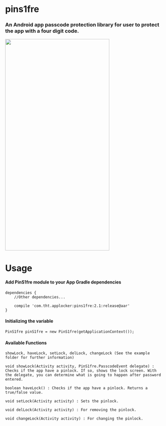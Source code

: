 # pins1fre
### An Android app passcode protection library for user to protect the app with a four digit code.

<img align="center" src='https://github.com/KeyLo99/pins1fre/blob/master/pins1fre/src/main/res/drawable/android_phone.png' width='335' height='679'/>

# Usage

#### Add PinS1fre module to your App Gradle dependencies

```
dependencies {
    //Other dependencies...
    
    compile 'com.tht.applocker:pins1fre:2.1:release@aar'
}

```

#### Initializing the variable

```
PinS1fre pinS1fre = new PinS1fre(getApplicationContext());
```

#### Available Functions
```
showLock, haveLock, setLock, delLock, changeLock (See the example folder for further information)
```

```
void showLock(Activity activity, PinS1fre.PasscodeEvent delegate) : Checks if the app have a pinlock. If so, shows the lock screen. With the delegate, you can determine what is going to happen after password entered.
```
```
boolean haveLock() : Checks if the app have a pinlock. Returns a true/false value.
```
```
void setLock(Activity activity) : Sets the pinlock.
```
```
void delLock(Activity activity) : For removing the pinlock.
```
```
void changeLock(Activity activity) : For changing the pinlock.
```
